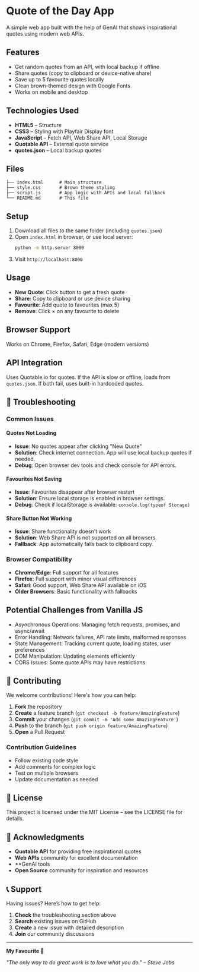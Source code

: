 # Quote of the Day App

A simple web app built with the help of GenAI that shows inspirational quotes using modern web APIs.


## Features

- Get random quotes from an API, with local backup if offline
- Share quotes (copy to clipboard or device-native share)
- Save up to 5 favourite quotes locally
- Clean brown-themed design with Google Fonts
- Works on mobile and desktop

## Technologies Used

- **HTML5** – Structure
- **CSS3** – Styling with Playfair Display font
- **JavaScript** – Fetch API, Web Share API, Local Storage
- **Quotable API** – External quote service
- **quotes.json** – Local backup quotes

## Files

```
├── index.html      # Main structure
├── style.css       # Brown theme styling
├── script.js       # App logic with APIs and local fallback
└── README.md       # This file
```

## Setup

1. Download all files to the same folder (including `quotes.json`)
2. Open `index.html` in browser, or use local server:
   ```bash
   python -m http.server 8000
   ```
3. Visit `http://localhost:8000`

## Usage

- **New Quote**: Click button to get a fresh quote
- **Share**: Copy to clipboard or use device sharing  
- **Favourite**: Add quote to favourites (max 5)
- **Remove**: Click × on any favourite to delete

## Browser Support

Works on Chrome, Firefox, Safari, Edge (modern versions)

## API Integration

Uses Quotable.io for quotes.
If the API is slow or offline, loads from `quotes.json`.
If both fail, uses built-in hardcoded quotes.

## 🐛 Troubleshooting

### Common Issues

#### Quotes Not Loading
- **Issue**: No quotes appear after clicking "New Quote"
- **Solution**: Check internet connection. App will use local backup quotes if needed.
- **Debug**: Open browser dev tools and check console for API errors.

#### Favourites Not Saving
- **Issue**: Favourites disappear after browser restart
- **Solution**: Ensure local storage is enabled in browser settings.
- **Debug**: Check if localStorage is available: `console.log(typeof Storage)`

#### Share Button Not Working
- **Issue**: Share functionality doesn't work
- **Solution**: Web Share API is not supported on all browsers.
- **Fallback**: App automatically falls back to clipboard copy.

### Browser Compatibility
- **Chrome/Edge**: Full support for all features
- **Firefox**: Full support with minor visual differences
- **Safari**: Good support, Web Share API available on iOS
- **Older Browsers**: Basic functionality with fallbacks

## Potential Challenges from Vanilla JS

- Asynchronous Operations: Managing fetch requests, promises, and async/await
- Error Handling: Network failures, API rate limits, malformed responses
- State Management: Tracking current quote, loading states, user preferences
- DOM Manipulation: Updating elements efficiently
- CORS Issues: Some quote APIs may have restrictions

## 🤝 Contributing

We welcome contributions! Here's how you can help:

1. **Fork** the repository
2. **Create** a feature branch (`git checkout -b feature/AmazingFeature`)
3. **Commit** your changes (`git commit -m 'Add some AmazingFeature'`)
4. **Push** to the branch (`git push origin feature/AmazingFeature`)
5. **Open** a Pull Request

### Contribution Guidelines
- Follow existing code style
- Add comments for complex logic
- Test on multiple browsers
- Update documentation as needed

## 📄 License

This project is licensed under the MIT License – see the LICENSE file for details.

## 🙏 Acknowledgments

- **Quotable API** for providing free inspirational quotes
- **Web APIs** community for excellent documentation
- **GenAI tools
- **Open Source** community for inspiration and resources

## 📞 Support

Having issues? Here’s how to get help:

1. **Check** the troubleshooting section above
2. **Search** existing issues on GitHub
3. **Create** a new issue with detailed description
4. **Join** our community discussions

---

**My Favourite 🎉** 

*"The only way to do great work is to love what you do." – Steve Jobs*


